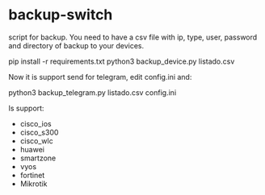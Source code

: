 # backup-switch
script for backup. You need to have a csv file with ip, type, user, password and directory of backup to your devices.

pip install -r requirements.txt
python3 backup_device.py listado.csv

Now it is support send for telegram, edit config.ini and:

python3 backup_telegram.py listado.csv config.ini


Is support:
- cisco_ios 
- cisco_s300
- cisco_wlc
- huawei
- smartzone
- vyos
- fortinet
- Mikrotik


